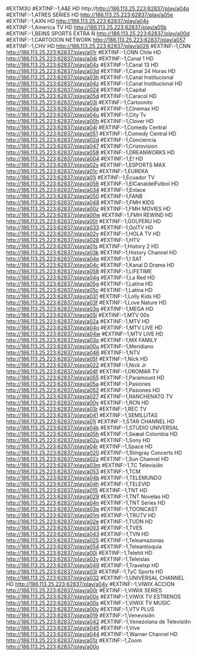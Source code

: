 #EXTM3U
#EXTINF:-1,A&E HD
http://http://186.113.25.223:62837/play/a04q
#EXTINF:-1,ATRES SERIES HD
http://186.113.25.223:62837/play/a05e
#EXTINF:-1,AXN HD
http://186.113.25.223:62837/play/a04s
#EXTINF:-1,America TV HD
http://186.113.25.223:62837/play/a05b
#EXTINF:-1,BEINS SPORTS EXTRA Ñ
http://186.113.25.223:62837/play/a00d
#EXTINF:-1,CARTOOON NETWORK
http://186.113.25.223:62837/play/a057
#EXTINF:-1,CHV HD
http://186.113.25.223:62837/play/a026
#EXTINF:-1,CNN
http://186.113.25.223:62837/play/a01r
#EXTINF:-1,CNN Chile HD
http://186.113.25.223:62837/play/a04i
#EXTINF:-1,Canal 1 HD
http://186.113.25.223:62837/play/a04x
#EXTINF:-1,Canal 13 HD
http://186.113.25.223:62837/play/a03d
#EXTINF:-1,Canal 24 Horas HD
http://186.113.25.223:62837/play/a03h
#EXTINF:-1,Canal Institucional
http://186.113.25.223:62837/play/a04z
#EXTINF:-1,Canal Institucional HD
http://186.113.25.223:62837/play/a024
#EXTINF:-1,Capital
http://186.113.25.223:62837/play/a05d
#EXTINF:-1,Caracol HD
http://186.113.25.223:62837/play/a03j
#EXTINF:-1,Cartoonito
http://186.113.25.223:62837/play/a04a
#EXTINF:-1,Cinemax HD
http://186.113.25.223:62837/play/a04u
#EXTINF:-1,City Tv
http://186.113.25.223:62837/play/a00h
#EXTINF:-1,Clover HD
http://186.113.25.223:62837/play/a04j
#EXTINF:-1,Comedy Central
http://186.113.25.223:62837/play/a051
#EXTINF:-1,Comedy Central HD
http://186.113.25.223:62837/play/a02d
#EXTINF:-1,Conciencia
http://186.113.25.223:62837/play/a047
#EXTINF:-1,Cristovision
http://186.113.25.223:62837/play/a059
#EXTINF:-1,DREANWORKS HD
http://186.113.25.223:62837/play/a004
#EXTINF:-1,E! HD
http://186.113.25.223:62837/play/a02x
#EXTINF:-1,ESPORTS MAX
http://186.113.25.223:62837/play/a01c
#EXTINF:-1,EUREKA
http://186.113.25.223:62837/play/a01i
#EXTINF:-1,Ecuador TV
http://186.113.25.223:62837/play/a056
#EXTINF:-1,ElCanaldelFutbol HD
http://186.113.25.223:62837/play/a034
#EXTINF:-1,Enlace
http://186.113.25.223:62837/play/a050
#EXTINF:-1,FANB
http://186.113.25.223:62837/play/a048
#EXTINF:-1,FMH KIDS
http://186.113.25.223:62837/play/a00z
#EXTINF:-1,FMH MOVIES HD
http://186.113.25.223:62837/play/a00w
#EXTINF:-1,FMH REWIND HD
http://186.113.25.223:62837/play/a00t
#EXTINF:-1,GOLPERU HD
http://186.113.25.223:62837/play/a033
#EXTINF:-1,GolTV HD
http://186.113.25.223:62837/play/a02y
#EXTINF:-1,HOLA TV HD
http://186.113.25.223:62837/play/a028
#EXTINF:-1,HTV
http://186.113.25.223:62837/play/a01s
#EXTINF:-1,History 2 HD
http://186.113.25.223:62837/play/a03k
#EXTINF:-1,History Channel HD
http://186.113.25.223:62837/play/a04p
#EXTINF:-1,I SAT
http://186.113.25.223:62837/play/a04c
#EXTINF:-1,Kanal D Drama HD
http://186.113.25.223:62837/play/a058
#EXTINF:-1,LIFETIME
http://186.113.25.223:62837/play/a04g
#EXTINF:-1,La Red HD
http://186.113.25.223:62837/play/a05g
#EXTINF:-1,Latina HD
http://186.113.25.223:62837/play/a05c
#EXTINF:-1,Latina HD
http://186.113.25.223:62837/play/a031
#EXTINF:-1,Lolly Kids HD
http://186.113.25.223:62837/play/a03f
#EXTINF:-1,Love Nature HD
http://186.113.25.223:62837/play/a03g
#EXTINF:-1,MEGA HD
http://186.113.25.223:62837/play/a05i
#EXTINF:-1,MTV 00s
http://186.113.25.223:62837/play/a02a
#EXTINF:-1,MTV HD
http://186.113.25.223:62837/play/a04o
#EXTINF:-1,MTV LIVE HD
http://186.113.25.223:62837/play/a04w
#EXTINF:-1,MTV LIVE HD
http://186.113.25.223:62837/play/a03o
#EXTINF:-1,MX FAMILY
http://186.113.25.223:62837/play/a00u
#EXTINF:-1,Meridiano
http://186.113.25.223:62837/play/a046
#EXTINF:-1,NTV
http://186.113.25.223:62837/play/a05f
#EXTINF:-1,Nick HD
http://186.113.25.223:62837/play/a022
#EXTINF:-1,Nick Jr
http://186.113.25.223:62837/play/a04f
#EXTINF:-1,OROMAR TV
http://186.113.25.223:62837/play/a055
#EXTINF:-1,Paramount HD
http://186.113.25.223:62837/play/a05a
#EXTINF:-1,Pasiones
http://186.113.25.223:62837/play/a052
#EXTINF:-1,Pasiones HD
http://186.113.25.223:62837/play/a027
#EXTINF:-1,RANCHENATO TV
http://186.113.25.223:62837/play/a00y
#EXTINF:-1,RCN HD
http://186.113.25.223:62837/play/a03r
#EXTINF:-1,REC TV
http://186.113.25.223:62837/play/a041
#EXTINF:-1,SEMILLITAS
http://186.113.25.223:62837/play/a01j
#EXTINF:-1,STAR CHANNEL HD
http://186.113.25.223:62837/play/a04k
#EXTINF:-1,STUDIO UNIVERSAL
http://186.113.25.223:62837/play/a05h
#EXTINF:-1,Seæal Colombia HD
http://186.113.25.223:62837/play/a02u
#EXTINF:-1,Sony HD
http://186.113.25.223:62837/play/a04r
#EXTINF:-1,Space HD
http://186.113.25.223:62837/play/a020
#EXTINF:-1,Stingray Concerts HD
http://186.113.25.223:62837/play/a02z
#EXTINF:-1,Sun Channel HD
http://186.113.25.223:62837/play/a03m
#EXTINF:-1,TC Televisiðn
http://186.113.25.223:62837/play/a053
#EXTINF:-1,TCM
http://186.113.25.223:62837/play/a04b
#EXTINF:-1,TELEMUNDO
http://186.113.25.223:62837/play/a04h
#EXTINF:-1,TELEVID
http://186.113.25.223:62837/play/a015
#EXTINF:-1,TNT HD
http://186.113.25.223:62837/play/a029
#EXTINF:-1,TNT Novelas HD
http://186.113.25.223:62837/play/a04n
#EXTINF:-1,TNT Series HD
http://186.113.25.223:62837/play/a03q
#EXTINF:-1,TOONCAST
http://186.113.25.223:62837/play/a01m
#EXTINF:-1,TRUTV HD
http://186.113.25.223:62837/play/a02e
#EXTINF:-1,TUDN HD
http://186.113.25.223:62837/play/a003
#EXTINF:-1,TVES
http://186.113.25.223:62837/play/a043
#EXTINF:-1,TVN HD
http://186.113.25.223:62837/play/a025
#EXTINF:-1,Teleamazonas
http://186.113.25.223:62837/play/a054
#EXTINF:-1,Teleantioquia
http://186.113.25.223:62837/play/a00i
#EXTINF:-1,Telehit HD
http://186.113.25.223:62837/play/a02v
#EXTINF:-1,Teleislas
http://186.113.25.223:62837/play/a049
#EXTINF:-1,Travelxp HD
http://186.113.25.223:62837/play/a03l
#EXTINF:-1,TyC Sports HD
http://186.113.25.223:62837/play/a032
#EXTINF:-1,UNIVERSAL CHANNEL HD
http://186.113.25.223:62837/play/a04v
#EXTINF:-1,VIWIX ACCION
http://186.113.25.223:62837/play/a00r
#EXTINF:-1,VIWIX SERIES
http://186.113.25.223:62837/play/a00x
#EXTINF:-1,VIWIX TV ESTRENOS
http://186.113.25.223:62837/play/a00s
#EXTINF:-1,VIWIX TV MUSIC
http://186.113.25.223:62837/play/a00v
#EXTINF:-1,VTV PLUS
http://186.113.25.223:62837/play/a019
#EXTINF:-1,Venevisiðn
http://186.113.25.223:62837/play/a042
#EXTINF:-1,Venezolana de Televisiðn
http://186.113.25.223:62837/play/a045
#EXTINF:-1,Vive
http://186.113.25.223:62837/play/a044
#EXTINF:-1,Warner Channel HD
http://186.113.25.223:62837/play/a01z
#EXTINF:-1,Zoom
http://186.113.25.223:62837/play/a00o

